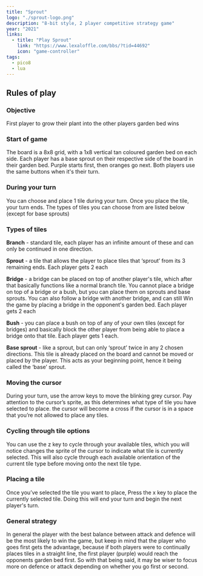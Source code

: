 ```yaml
---
title: "Sprout"
logo: "./sprout-logo.png"
description: "8-bit style, 2 player competitive strategy game"
year: "2021"
links:
  - title: "Play Sprout"
    link: "https://www.lexaloffle.com/bbs/?tid=44692"
    icon: "game-controller"
tags:
  - pico8
  - lua
---
```


## Rules of play

### Objective

First player to grow their plant into the other players garden bed wins

### Start of game

The board is a 8x8 grid, with a 1x8 vertical tan coloured garden bed on each side. Each player has a base sprout on their respective side of the board in their garden bed. Purple starts first, then oranges go next. Both players use the same buttons when it's their turn.

### During your turn

You can choose and place 1 tile during your turn. Once you place the tile, your turn ends. The types of tiles you can choose from are listed below (except for base sprouts)

### Types of tiles

**Branch** - standard tile, each player has an infinite amount of these and can only be continued in one direction.

**Sprout** - a tile that allows the player to place tiles that ‘sprout’ from its 3 remaining ends. Each player gets 2 each

**Bridge** - a bridge can be placed on top of another player's tile, which after that basically functions like a normal branch tile. You cannot place a bridge on top of a bridge or a bush, but you can place them on sprouts and base sprouts. You can also follow a bridge with another bridge, and can still Win the game by placing a bridge in the opponent's garden bed. Each player gets 2 each

**Bush** - you can place a bush on top of any of your own tiles (except for bridges) and basically block the other player from being able to place a bridge onto that tile. Each player gets 1 each.

**Base sprout** - like a sprout, but can only ‘sprout’ twice in any 2 chosen directions. This tile is already placed on the board and cannot be moved or placed by the player. This acts as your beginning point, hence it being called the ‘base’ sprout.

### Moving the cursor

During your turn, use the arrow keys to move the blinking grey cursor. Pay attention to the cursor’s sprite, as this determines what type of tile you have selected to place. the cursor will become a cross if the cursor is in a
space that you’re not allowed to place any tiles.

### Cycling through tile options

You can use the z key to cycle through your available tiles, which you will notice changes the sprite of the cursor to indicate what tile is currently selected. This will also cycle through each available orientation of the current tile type before moving onto the next tile type.

### Placing a tile

Once you’ve selected the tile you want to place, Press the x key to place the currently selected tile. Doing this will end your turn and begin the next player's turn.

### General strategy

In general the player with the best balance between attack and defence will be the most likely to win the game, but keep in mind that the player who goes first gets the advantage, because if both players were to continually places tiles in a straight line, the first player (purple) would reach the opponents garden bed first. So with that being said, it may be wiser to focus more on defence or attack depending on whether you go first or second.
